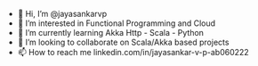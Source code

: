- 👋 Hi, I’m @jayasankarvp
- 👀 I’m interested in Functional Programming and Cloud
- 🌱 I’m currently learning Akka Http - Scala - Python
- 💞️ I’m looking to collaborate on Scala/Akka based projects 
- 📫 How to reach me linkedin.com/in/jayasankar-v-p-ab060222 

<!---
jayasankarvp/jayasankarvp is a ✨ special ✨ repository because its `README.md` (this file) appears on your GitHub profile.
You can click the Preview link to take a look at your changes.
--->

